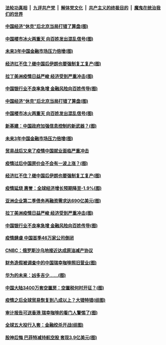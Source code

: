 ####  [法轮功真相](../../../../basic/blob/master/README.md?t=04071930) &nbsp;|&nbsp; [九评共产党](../../../../9ping.md/blob/master/README.md?t=04071930) &nbsp;|&nbsp; [解体党文化](../../../../jtdwh.md/blob/master/README.md?t=04071930)  &nbsp;|&nbsp; [共产主义的终极目的](../../../../gczydzjmd.md/blob/master/README.md?t=04071930) &nbsp;|&nbsp; [魔鬼在统治我们的世界](../../../../mgztzwmdsj.md/blob/master/README.md?t=04071930) 

#### [中国经济“休克”后北京当局打错了算盘(图)](../pages/p5/928856.md?t=04071930) 

#### [中国楼市冰火两重天 向百姓发出混乱信号(图)](../pages/p5/928859.md?t=04071930) 

#### [未来3年中国金融市场压力倍增(图)](../pages/p5/928871.md?t=04071930) 

#### [经济扛不住？继中国后伊朗也要强制复工复产(图)](../pages/p5/928850.md?t=04071930) 

#### [拉丁美洲疫情日益严峻 经济受到严重冲击(图)](../pages/p5/928833.md?t=04071930) 

#### [中国银行业不良率急增 金融风险向百姓传导(图)](../pages/p5/928828.md?t=04071930) 

#### [中国经济“休克”后北京当局打错了算盘(图)](../pages/p5/928856.md?t=04071930) 

#### [中国楼市冰火两重天 向百姓发出混乱信号(图)](../pages/p5/928859.md?t=04071930) 

#### [新基建：中国政府加强信息控制的新武器？(图)](../pages/p5/928885.md?t=04071930) 

#### [未来3年中国金融市场压力倍增(图)](../pages/p5/928871.md?t=04071930) 

#### [贸易战后又来了疫情中国就业面临严重冲击](../pages/p5/928880.md?t=04071930) 

#### [疫情过后中国房价会不会有一波上涨？(图)](../pages/p5/928870.md?t=04071930) 

#### [经济扛不住？继中国后伊朗也要强制复工复产(图)](../pages/p5/928850.md?t=04071930) 

#### [疫情延烧 惠誉：全球经济增长预期降至-1.9%(图)](../pages/p5/928844.md?t=04071930) 

#### [亚洲企业第二季债务再融资需求达690亿美元(图)](../pages/p5/928839.md?t=04071930) 

#### [拉丁美洲疫情日益严峻 经济受到严重冲击(图)](../pages/p5/928833.md?t=04071930) 

#### [中国银行业不良率急增 金融风险向百姓传导(图)](../pages/p5/928828.md?t=04071930) 

#### [疫情肆虐 中国首季46万家公司倒闭](../pages/p5/928830.md?t=04071930) 

#### [CNBC：俄罗斯沙乌地接近达成原油减产协议](../pages/p5/928829.md?t=04071930) 

#### [财务造假被调查中的中国瑞幸咖啡照旧营业(图)](../pages/p5/928794.md?t=04071930) 

#### [华为的未来：凶多吉少……(图)](../pages/p5/928749.md?t=04071930) 

#### [中国大陆3400万套空置房：空置税何时开征？(图)](../pages/p5/928748.md?t=04071930) 

#### [疫情之后全球贸易恢复到八成以上？大错特错(组图)](../pages/p5/928745.md?t=04071930) 

#### [审计报告可送香港 瑞幸咖啡的看门人警惕了(图)](../pages/p5/928742.md?t=04071930) 

#### [全球五大投行入套：金融绞杀开战(组图)](../pages/p5/928752.md?t=04071930) 

#### [股神后悔 巴菲特减持航空股 套现3.9亿美元(图)](../pages/p5/928770.md?t=04071930) 


